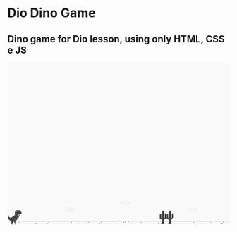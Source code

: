 # Dio Dino Game

## Dino game for Dio lesson, using only HTML, CSS e JS

![Dinosauro, Cactus](https://github.com/mfelicianosousa/dio-dino-game/blob/master/game-dino.png)
